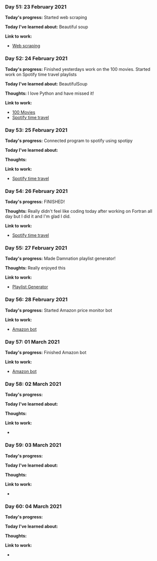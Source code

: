 
### Day 51: 23 February 2021
**Today's progress:** Started web scraping
    
**Today I've learned about:**  Beautiful soup
    
**Link to work:**

* [Web scraping](https://github.com/bethpritchard/100DaysOfCodeBootcamp/blob/master/Day45)
    

    
### Day 52: 24 February 2021
**Today's progress:** Finished yesterdays work on the 100 movies. Started work on Spotify time travel playlists
    
**Today I've learned about:** BeautifulSoup
    
**Thoughts:** I love Python and have missed it!
    
**Link to work:**

* [100 Movies](https://github.com/bethpritchard/100DaysOfCodeBootcamp/blob/master/Day45/100_movies.py)
* [Spotify time travel](https://github.com/bethpritchard/100DaysOfCodeBootcamp/blob/master/Day46)

    

    
### Day 53: 25 February 2021
**Today's progress:** Connected program to spotify using spotipy
    
**Today I've learned about:**
    
**Thoughts:**
    
**Link to work:**

* [Spotify time travel](https://github.com/bethpritchard/100DaysOfCodeBootcamp/blob/master/Day46)
    

    
### Day 54: 26 February 2021
**Today's progress:** FINISHED!

**Thoughts:** Really didn't feel like coding today after working on Fortran all day but I did it and I'm glad I did.
    
**Link to work:** 

* [Spotify time travel](https://github.com/bethpritchard/100DaysOfCodeBootcamp/blob/master/Day46)
    
### Day 55: 27 February 2021
**Today's progress:** Made Damnation playlist generator!

**Thoughts:** Really enjoyed this
    
**Link to work:**

* [Playlist Generator](https://github.com/bethpritchard/DamnationPlaylist)
    

    
### Day 56: 28 February 2021
**Today's progress:** Started Amazon price monitor bot

**Link to work:**

* [Amazon bot](https://github.com/bethpritchard/100DaysOfCodeBootcamp/blob/master/Day47/amazon_bot.py)
    

    
### Day 57: 01 March 2021
**Today's progress:** Finished Amazon bot
    
**Link to work:**

* [Amazon bot](https://github.com/bethpritchard/100DaysOfCodeBootcamp/blob/master/Day47/amazon_bot.py)
    

    
### Day 58: 02 March 2021
**Today's progress:**
    
**Today I've learned about:**
    
**Thoughts:**
    
**Link to work:**

* [](https://github.com/bethpritchard/100DaysOfCodeBootcamp/blob/master/)
    

    
### Day 59: 03 March 2021
**Today's progress:**
    
**Today I've learned about:**
    
**Thoughts:**
    
**Link to work:**

* [](https://github.com/bethpritchard/100DaysOfCodeBootcamp/blob/master/)
    

    
### Day 60: 04 March 2021
**Today's progress:**
    
**Today I've learned about:**
    
**Thoughts:**
    
**Link to work:**

* [](https://github.com/bethpritchard/100DaysOfCodeBootcamp/blob/master/)
    

    